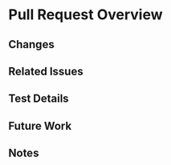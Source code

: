# Pull Request Overview
<!-- Briefly describe what changes are being introduced -->

## Changes
<!-- List the main changes, additions, or fixes -->

## Related Issues
<!-- List any related issue numbers -->

## Test Details
<!-- Describe the testing performed and steps taken -->

## Future Work
<!-- List any tasks or issues to be addressed in the future -->

## Notes
<!-- Any additional notes for reviewers -->
